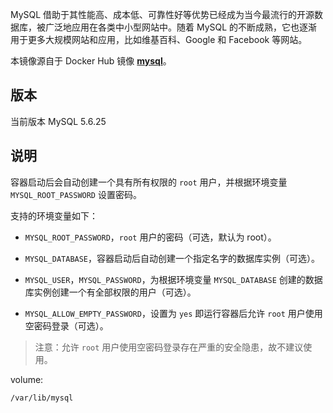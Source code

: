 MySQL 借助于其性能高、成本低、可靠性好等优势已经成为当今最流行的开源数据库，被广泛地应用在各类中小型网站中。随着 MySQL 的不断成熟，它也逐渐用于更多大规模网站和应用，比如维基百科、Google 和 Facebook 等网站。

本镜像源自于 Docker Hub 镜像 **[mysql](https://registry.hub.docker.com/_/mysql/)**。

## 版本

当前版本 MySQL 5.6.25

## 说明

容器启动后会自动创建一个具有所有权限的 `root` 用户，并根据环境变量 `MYSQL_ROOT_PASSWORD` 设置密码。

支持的环境变量如下：

* `MYSQL_ROOT_PASSWORD`，`root` 用户的密码（可选，默认为 root）。

* `MYSQL_DATABASE`，容器启动后自动创建一个指定名字的数据库实例（可选）。

* `MYSQL_USER`，`MYSQL_PASSWORD`，为根据环境变量 `MYSQL_DATABASE` 创建的数据库实例创建一个有全部权限的用户（可选）。

* `MYSQL_ALLOW_EMPTY_PASSWORD`，设置为 `yes` 即运行容器后允许 `root` 用户使用空密码登录（可选）。

> 注意：允许 `root` 用户使用空密码登录存在严重的安全隐患，故不建议使用。

volume:

    /var/lib/mysql

